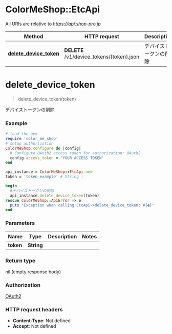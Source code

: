 # ColorMeShop::EtcApi

All URIs are relative to *https://api.shop-pro.jp*

Method | HTTP request | Description
------------- | ------------- | -------------
[**delete_device_token**](EtcApi.md#delete_device_token) | **DELETE** /v1/device_tokens/{token}.json | デバイストークンの削除


# **delete_device_token**
> delete_device_token(token)

デバイストークンの削除

### Example
```ruby
# load the gem
require 'color_me_shop'
# setup authorization
ColorMeShop.configure do |config|
  # Configure OAuth2 access token for authorization: OAuth2
  config.access_token = 'YOUR ACCESS TOKEN'
end

api_instance = ColorMeShop::EtcApi.new
token = 'token_example' # String | 

begin
  #デバイストークンの削除
  api_instance.delete_device_token(token)
rescue ColorMeShop::ApiError => e
  puts "Exception when calling EtcApi->delete_device_token: #{e}"
end
```

### Parameters

Name | Type | Description  | Notes
------------- | ------------- | ------------- | -------------
 **token** | **String**|  | 

### Return type

nil (empty response body)

### Authorization

[OAuth2](../README.md#OAuth2)

### HTTP request headers

 - **Content-Type**: Not defined
 - **Accept**: Not defined



